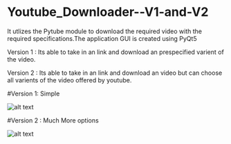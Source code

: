 # Youtube_Downloader--V1-and-V2

It utlizes the Pytube module to download the required video with the required specifications.The application GUI is created using PyQt5

Version 1 : Its able to take in an link and download an prespecified varient of the video.

Version 2 : Its able to take in an link and download an video but can choose all varients of the video offered by youtube.

#Version 1: Simple

![alt text](https://github.com/bmaneesh2000/Youtube_Downloader--V1-and-V2/blob/main/yt/1.jpg?raw=true)

#Version 2 : Much More options

![alt text](https://github.com/bmaneesh2000/Youtube_Downloader--V1-and-V2/blob/main/yt/2.jpg?raw=true)
